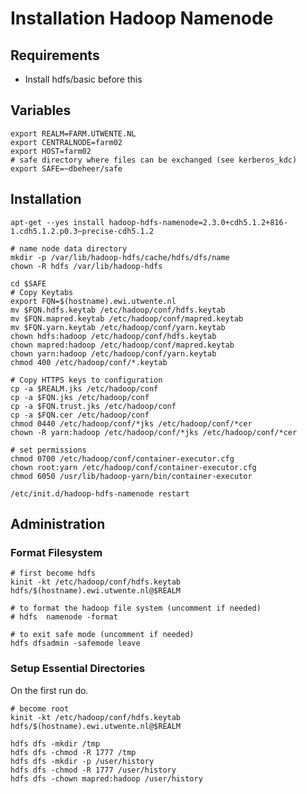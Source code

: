 # Installation Hadoop Namenode

## Requirements 

* Install hdfs/basic before this

## Variables

    export REALM=FARM.UTWENTE.NL
    export CENTRALNODE=farm02
    export HOST=farm02
    # safe directory where files can be exchanged (see kerberos_kdc)
    export SAFE=~dbeheer/safe

## Installation

    apt-get --yes install hadoop-hdfs-namenode=2.3.0+cdh5.1.2+816-1.cdh5.1.2.p0.3~precise-cdh5.1.2
    
    # name node data directory
    mkdir -p /var/lib/hadoop-hdfs/cache/hdfs/dfs/name
    chown -R hdfs /var/lib/hadoop-hdfs

    cd $SAFE 
    # Copy Keytabs
    export FQN=$(hostname).ewi.utwente.nl
    mv $FQN.hdfs.keytab /etc/hadoop/conf/hdfs.keytab
    mv $FQN.mapred.keytab /etc/hadoop/conf/mapred.keytab
    mv $FQN.yarn.keytab /etc/hadoop/conf/yarn.keytab
    chown hdfs:hadoop /etc/hadoop/conf/hdfs.keytab
    chown mapred:hadoop /etc/hadoop/conf/mapred.keytab
    chown yarn:hadoop /etc/hadoop/conf/yarn.keytab
    chmod 400 /etc/hadoop/conf/*.keytab
    
    # Copy HTTPS keys to configuration
    cp -a $REALM.jks /etc/hadoop/conf
    cp -a $FQN.jks /etc/hadoop/conf
    cp -a $FQN.trust.jks /etc/hadoop/conf
    cp -a $FQN.cer /etc/hadoop/conf
    chmod 0440 /etc/hadoop/conf/*jks /etc/hadoop/conf/*cer
    chown -R yarn:hadoop /etc/hadoop/conf/*jks /etc/hadoop/conf/*cer

    # set permissions
    chmod 0700 /etc/hadoop/conf/container-executor.cfg
    chown root:yarn /etc/hadoop/conf/container-executor.cfg 
    chmod 6050 /usr/lib/hadoop-yarn/bin/container-executor

    /etc/init.d/hadoop-hdfs-namenode restart

## Administration

### Format Filesystem 
    # first become hdfs
    kinit -kt /etc/hadoop/conf/hdfs.keytab hdfs/$(hostname).ewi.utwente.nl@$REALM
    
    # to format the hadoop file system (uncomment if needed)
    # hdfs  namenode -format
    
    # to exit safe mode (uncomment if needed)
    hdfs dfsadmin -safemode leave

### Setup Essential Directories

On the first run do.

    # become root
    kinit -kt /etc/hadoop/conf/hdfs.keytab hdfs/$(hostname).ewi.utwente.nl@$REALM
    
    hdfs dfs -mkdir /tmp
    hdfs dfs -chmod -R 1777 /tmp
    hdfs dfs -mkdir -p /user/history
    hdfs dfs -chmod -R 1777 /user/history
    hdfs dfs -chown mapred:hadoop /user/history
